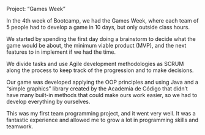 Project: “Games Week”

In the 4th week of Bootcamp, we had the Games Week, where each team of 5 people had to develop a game in 10 days, but only outside class hours.

We started by spending the first day doing a brainstorm to decide what the game would be about, the minimum viable product (MVP), and the next features to in implement if we had the time.

We divide tasks and use Agile development methodologies as SCRUM along the process to keep track of the progression and to make decisions.

Our game was developed applying the OOP principles and using  Java and a “simple graphics” library created by the Academia de Código that didn’t have many built-in methods that could make ours work easier, so we had to develop everything by ourselves. 

This was my first team programming project, and it went very well. It was a fantastic experience and allowed me to grow a lot in programming skills and teamwork.
